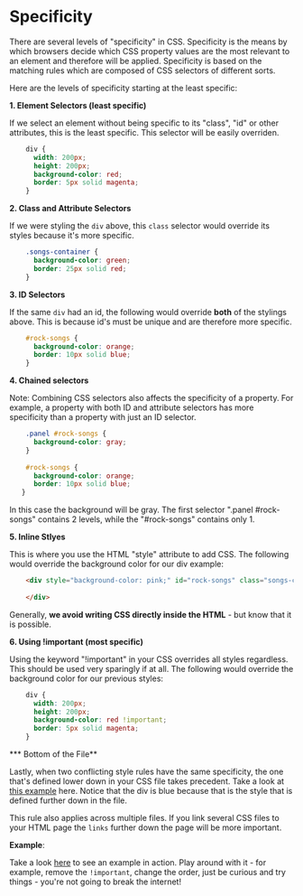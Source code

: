 # Specificity

There are several levels of "specificity" in CSS. Specificity is the means by which browsers decide which CSS property values are the most relevant to an element and therefore will be applied. Specificity is based on the matching rules which are composed of CSS selectors of different sorts.

  

Here are the levels of specificity starting at the least specific:

  

**1. Element Selectors (least specific)**

  

If we select an element without being specific to its "class", "id" or other attributes, this is the least specific. This selector will be easily overriden.
```css
    div {
      width: 200px;
      height: 200px;
      background-color: red;
      border: 5px solid magenta;
    }
```
**2. Class and Attribute Selectors**

If we were styling the `div` above, this `class` selector would override its styles because it's more specific.
```css
    .songs-container {
      background-color: green;
      border: 25px solid red;
    }
```
**3. ID Selectors**

If the same `div` had an id, the following would override **both** of the stylings above. This is because id's must be unique and are therefore more specific.
```css
    #rock-songs {
      background-color: orange;
      border: 10px solid blue;
    }

```
**4. Chained selectors**

Note: Combining CSS selectors also affects the specificity of a property. For example, a property with both ID and attribute selectors has more specificity than a property with just an ID selector.
```css
    .panel #rock-songs {
      background-color: gray;
    }
    
    #rock-songs {
      background-color: orange;
      border: 10px solid blue;
   }
```
In this case the background will be gray. The first selector ".panel #rock-songs" contains 2 levels, while the "#rock-songs" contains only 1.

**5. Inline Stlyes**

This is where you use the HTML "style" attribute to add CSS. The following would override the background color for our div example:
```html
    <div style="background-color: pink;" id="rock-songs" class="songs-container">
      
    </div>
  ``` 
Generally, **we avoid writing CSS directly inside the HTML** - but know that it is possible.


**6. Using !important (most specific)**

Using the keyword "!important" in your CSS overrides all styles regardless. This should be used very sparingly if at all. The following would override the background color for our previous styles:
```css
    div {
      width: 200px;
      height: 200px;
      background-color: red !important;
      border: 5px solid magenta;
    }
```
*** Bottom of the File**

  

Lastly, when two conflicting style rules have the same specificity, the one that's defined lower down in your CSS file takes precedent. Take a look at [this example](http://codepen.io/amhayslip/pen/ZWEqrp) here. Notice that the div is blue because that is the style that is defined further down in the file.

This rule also applies across multiple files. If you link several CSS files to your HTML page the `links` further down the page will be more important.

**Example**:

Take a look [here](http://codepen.io/amhayslip/pen/MyWBxX) to see an example in action. Play around with it - for example, remove the `!important`, change the order, just be curious and try things - you're not going to break the internet!

